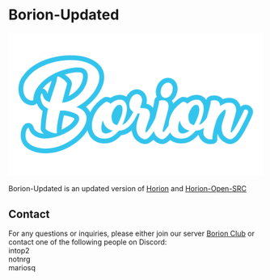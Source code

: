# Borion-Updated

![GitHub](https://raw.githubusercontent.com/Borion-Updated/.github/master/banner.png)

Borion-Updated is an updated version of [Horion](https://github.com/horionclient/Horion) and [Horion-Open-SRC](https://github.com/NRGJobro/Horion-Open-SRC)

## Contact

For any questions or inquiries, please either join our server [Borion Club](https://discord.gg/SSPHJfpxEx) or contact one of the following people on Discord:  
intop2   
notnrg   
mariosq
